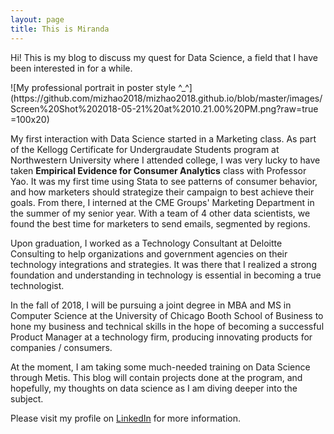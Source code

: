 ```yaml
---
layout: page
title: This is Miranda
---
```


<p class="message">
  Hi! This is my blog to discuss my quest for Data Science, a field that I have been interested in for a while. 
</p>
![My professional portrait in poster style ^_^](https://github.com/mizhao2018/mizhao2018.github.io/blob/master/images/Screen%20Shot%202018-05-21%20at%2010.21.00%20PM.png?raw=true =100x20)

My first interaction with Data Science started in a Marketing class. As part of the Kellogg Certificate for Undergraudate Students program at Northwestern University where I attended college, I was very lucky to have taken **Empirical Evidence for Consumer Analytics** class with Professor Yao. It was my first time using Stata to see patterns of consumer behavior, and how marketers should strategize their campaign to best achieve their goals. From there, I interned at the CME Groups' Marketing Department in the summer of my senior year. With a team of 4 other data scientists, we found the best time for marketers to send emails, segmented by regions. 

Upon graduation, I worked as a Technology Consultant at Deloitte Consulting to help organizations and government agencies on their technology integrations and strategies. It was there that I realized a strong foundation and understanding in technology is essential in becoming a true technologist. 

In the fall of 2018, I will be pursuing a joint degree in MBA and MS in Computer Science at the University of Chicago Booth School of Business to hone my business and technical skills in the hope of becoming a successful Product Manager at a technology firm, producing innovating products for companies / consumers. 

At the moment, I am taking some much-needed training on Data Science through Metis. This blog will contain projects done at the program, and hopefully, my thoughts on data science as I am diving deeper into the subject. 

Please visit my profile on [LinkedIn](https://www.linkedin.com/in/miranda-runmin-zhao-98225027/) for more information.
